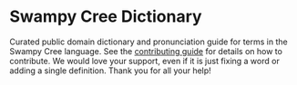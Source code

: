 
# Swampy Cree Dictionary

Curated public domain dictionary and pronunciation guide for terms in the Swampy Cree language. See the [contributing guide](https://github.com/drumworkteam/term/blob/make/.github/contributing.md) for details on how to contribute. We would love your support, even if it is just fixing a word or adding a single definition. Thank you for all your help!